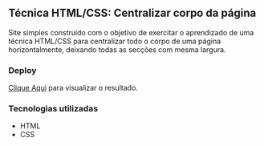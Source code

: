 <h2>
    Técnica HTML/CSS: Centralizar corpo da página
</h2>

Site simples construído com o objetivo de exercitar o aprendizado de uma técnica HTML/CSS para centralizar todo o corpo de uma página horizontalmente, deixando todas as secções com mesma largura.

### Deploy
[Clique Aqui](https://ullyolima.github.io/clone-site-rocketseat/) para visualizar o resultado.

### Tecnologias utilizadas

- HTML
- CSS

